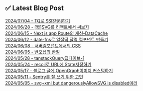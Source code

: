 
## ✅ Latest Blog Post

[2024/07/04 - TQ로 SSR처리하기](https://hj-devlog.vercel.app/blog/TQ%EB%A1%9C%20SSR%EC%B2%98%EB%A6%AC%ED%95%98%EA%B8%B0) <br/>
[2024/06/28 - [짧]SVG를 리액트에서 써보자](https://hj-devlog.vercel.app/blog/%5B%EC%A7%A7%5DSVG%EB%A5%BC%20%EB%A6%AC%EC%95%A1%ED%8A%B8%EC%97%90%EC%84%9C%20%EC%8D%A8%EB%B3%B4%EC%9E%90) <br/>
[2024/06/15 - Next js app Route의 캐싱-DataCache](https://hj-devlog.vercel.app/blog/Next%20js%20app%20Route%EC%9D%98%20%EC%BA%90%EC%8B%B1-DataCache) <br/>
[2024/06/12 - date-fns로 알잘딱 달력 컴포넌트 만들기](https://hj-devlog.vercel.app/blog/date-fns%EB%A1%9C%20%EC%95%8C%EC%9E%98%EB%94%B1%20%EB%8B%AC%EB%A0%A5%20%EC%BB%B4%ED%8F%AC%EB%84%8C%ED%8A%B8%20%EB%A7%8C%EB%93%A4%EA%B8%B0) <br/>
[2024/06/08 - 서버컴포넌트에서의 CSS](https://hj-devlog.vercel.app/blog/%EC%84%9C%EB%B2%84%EC%BB%B4%ED%8F%AC%EB%84%8C%ED%8A%B8%EC%97%90%EC%84%9C%EC%9D%98%20CSS) <br/>
[2024/06/05 - 반오십의 반절](https://hj-devlog.vercel.app/blog/%EB%B0%98%EC%98%A4%EC%8B%AD%EC%9D%98%20%EB%B0%98%EC%A0%88) <br/>
[2024/05/28 - tanstackQuery딥다이브-1](https://hj-devlog.vercel.app/blog/tanstackQuery%EB%94%A5%EB%8B%A4%EC%9D%B4%EB%B8%8C-1) <br/>
[2024/05/24 - recoil로 URL에 State저장하기](https://hj-devlog.vercel.app/blog/recoil%EB%A1%9C%20URL%EC%97%90%20State%EC%A0%80%EC%9E%A5%ED%95%98%EA%B8%B0) <br/>
[2024/05/17 - 블로그 글에 OpenGraph이미지 커스텀하기](https://hj-devlog.vercel.app/blog/%EB%B8%94%EB%A1%9C%EA%B7%B8%20%EA%B8%80%EC%97%90%20OpenGraph%EC%9D%B4%EB%AF%B8%EC%A7%80%20%EC%BB%A4%EC%8A%A4%ED%85%80%ED%95%98%EA%B8%B0) <br/>
[2024/05/11 - Sentry를 잘 쓰기 위한 고민](https://hj-devlog.vercel.app/blog/Sentry%EB%A5%BC%20%EC%9E%98%20%EC%93%B0%EA%B8%B0%20%EC%9C%84%ED%95%9C%20%EA%B3%A0%EB%AF%BC) <br/>
[2024/05/05 - svg+xml but dangerouslyAllowSVG is disabled에러](https://hj-devlog.vercel.app/blog/svg%2Bxml%20but%20dangerouslyAllowSVG%20is%20disabled%EC%97%90%EB%9F%AC) <br/>
